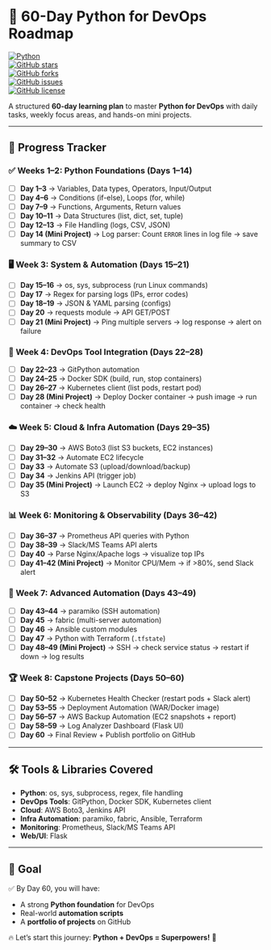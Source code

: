 # 🚀 60-Day Python for DevOps Roadmap

[![Python](https://img.shields.io/badge/python-3.9%2B-blue.svg)](https://www.python.org/)  
[![GitHub stars](https://img.shields.io/github/stars/<your-username>/python-devops-roadmap?style=social)](https://github.com/<your-username>/python-devops-roadmap/stargazers)  
[![GitHub forks](https://img.shields.io/github/forks/<your-username>/python-devops-roadmap?style=social)](https://github.com/<your-username>/python-devops-roadmap/network/members)  
[![GitHub issues](https://img.shields.io/github/issues/<your-username>/python-devops-roadmap)](https://github.com/<your-username>/python-devops-roadmap/issues)  
[![GitHub license](https://img.shields.io/github/license/<your-username>/python-devops-roadmap)](LICENSE)  

A structured **60-day learning plan** to master **Python for DevOps** with daily tasks, weekly focus areas, and hands-on mini projects.  

---

## 📅 Progress Tracker

### ✅ Weeks 1–2: Python Foundations (Days 1–14)
- [ ] **Day 1–3** → Variables, Data types, Operators, Input/Output
- [ ] **Day 4–6** → Conditions (if-else), Loops (for, while)
- [ ] **Day 7–9** → Functions, Arguments, Return values
- [ ] **Day 10–11** → Data Structures (list, dict, set, tuple)
- [ ] **Day 12–13** → File Handling (logs, CSV, JSON)
- [ ] **Day 14 (Mini Project)** → Log parser: Count `ERROR` lines in log file → save summary to CSV

### 🖥️ Week 3: System & Automation (Days 15–21)
- [ ] **Day 15–16** → os, sys, subprocess (run Linux commands)
- [ ] **Day 17** → Regex for parsing logs (IPs, error codes)
- [ ] **Day 18–19** → JSON & YAML parsing (configs)
- [ ] **Day 20** → requests module → API GET/POST
- [ ] **Day 21 (Mini Project)** → Ping multiple servers → log response → alert on failure

### 🐳 Week 4: DevOps Tool Integration (Days 22–28)
- [ ] **Day 22–23** → GitPython automation
- [ ] **Day 24–25** → Docker SDK (build, run, stop containers)
- [ ] **Day 26–27** → Kubernetes client (list pods, restart pod)
- [ ] **Day 28 (Mini Project)** → Deploy Docker container → push image → run container → check health

### ☁️ Week 5: Cloud & Infra Automation (Days 29–35)
- [ ] **Day 29–30** → AWS Boto3 (list S3 buckets, EC2 instances)
- [ ] **Day 31–32** → Automate EC2 lifecycle
- [ ] **Day 33** → Automate S3 (upload/download/backup)
- [ ] **Day 34** → Jenkins API (trigger job)
- [ ] **Day 35 (Mini Project)** → Launch EC2 → deploy Nginx → upload logs to S3

### 📊 Week 6: Monitoring & Observability (Days 36–42)
- [ ] **Day 36–37** → Prometheus API queries with Python
- [ ] **Day 38–39** → Slack/MS Teams API alerts
- [ ] **Day 40** → Parse Nginx/Apache logs → visualize top IPs
- [ ] **Day 41–42 (Mini Project)** → Monitor CPU/Mem → if >80%, send Slack alert

### 🔐 Week 7: Advanced Automation (Days 43–49)
- [ ] **Day 43–44** → paramiko (SSH automation)
- [ ] **Day 45** → fabric (multi-server automation)
- [ ] **Day 46** → Ansible custom modules
- [ ] **Day 47** → Python with Terraform (`.tfstate`)
- [ ] **Day 48–49 (Mini Project)** → SSH → check service status → restart if down → log results

### 🏆 Week 8: Capstone Projects (Days 50–60)
- [ ] **Day 50–52** → Kubernetes Health Checker (restart pods + Slack alert)
- [ ] **Day 53–55** → Deployment Automation (WAR/Docker image)
- [ ] **Day 56–57** → AWS Backup Automation (EC2 snapshots + report)
- [ ] **Day 58–59** → Log Analyzer Dashboard (Flask UI)
- [ ] **Day 60** → Final Review + Publish portfolio on GitHub

---

## 🛠️ Tools & Libraries Covered
- **Python**: os, sys, subprocess, regex, file handling  
- **DevOps Tools**: GitPython, Docker SDK, Kubernetes client  
- **Cloud**: AWS Boto3, Jenkins API  
- **Infra Automation**: paramiko, fabric, Ansible, Terraform  
- **Monitoring**: Prometheus, Slack/MS Teams API  
- **Web/UI**: Flask  

---

## 🎯 Goal
✅ By Day 60, you will have:  
- A strong **Python foundation** for DevOps  
- Real-world **automation scripts**  
- A **portfolio of projects** on GitHub  

🔥 Let’s start this journey: **Python + DevOps = Superpowers!** 💪

